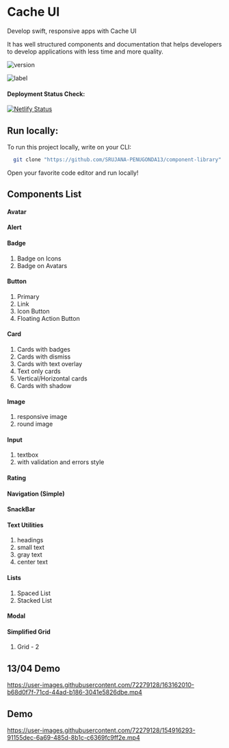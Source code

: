 # Cache UI

Develop swift, responsive apps with Cache UI <br />

It has well structured components and documentation that helps developers to develop applications with less time and more quality.

![version](https://img.shields.io/badge/version-v1-green)

![label](https://img.shields.io/badge/label-open--source-blue)

#### Deployment Status Check: <br />

[![Netlify Status](https://api.netlify.com/api/v1/badges/8b083945-912e-4f2d-90fd-9f8bcf06aeee/deploy-status)](https://app.netlify.com/sites/cache-ui/deploys)

## Run locally:

To run this project locally, write on your CLI:

```bash
  git clone "https://github.com/SRUJANA-PENUGONDA13/component-library"
```

Open your favorite code editor and run locally!

## Components List 
#### Avatar
#### Alert
#### Badge
  1. Badge on Icons
  2. Badge on Avatars
#### Button
  1. Primary
  2. Link
  3. Icon Button
  4. Floating Action Button
#### Card
  1. Cards with badges
  2. Cards with dismiss
  3. Cards with text overlay
  4. Text only cards
  5. Vertical/Horizontal cards
  6. Cards with shadow
#### Image
  1. responsive image
  2. round image
#### Input
  1. textbox
  2. with validation and errors style
#### Rating
#### Navigation (Simple)
#### SnackBar
#### Text Utilities
  1. headings
  2. small text
  3. gray text
  4. center text
#### Lists
  1. Spaced List
  2. Stacked List
#### Modal
#### Simplified Grid
  1. Grid - 2

## 13/04 Demo



https://user-images.githubusercontent.com/72279128/163162010-b68d0f7f-71cd-44ad-b186-3041e5826dbe.mp4


## Demo

https://user-images.githubusercontent.com/72279128/154916293-91155dec-6a69-485d-8b1c-c6369fc9ff2e.mp4


